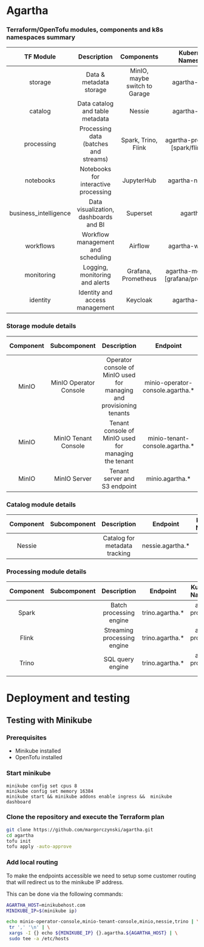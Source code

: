 # Agartha

### Terraform/OpenTofu modules, components and k8s namespaces summary
|TF Module|Description|Components|Kubernetes Namespace|
|:-:|:-:|:-:|:-:|
|storage | Data & metadata storage | MinIO, maybe switch to Garage|agartha-storage|
|catalog | Data catalog and table metadata | Nessie|agartha-catalog|
|processing | Processing data (batches and streams) | Spark, Trino, Flink|agartha-processing-[spark/flink/trino]|
|notebooks| Notebooks for interactive processing | JupyterHub|agartha-notebooks|
|business_intelligence| Data visualization, dashboards and BI| Superset|agartha-bi|
|workflows| Workflow management and scheduling| Airflow|agartha-workflows|
|monitoring| Logging, monitoring and alerts |Grafana, Prometheus|agartha-monitoring-[grafana/prometheus]|
|identity| Identity and access management |Keycloak| agartha-identity|

### Storage module details
|Component|Subcomponent|Description|Endpoint|Kubernetes Namespace|
|:-:|:-:|:-:|:-:|:-:|
|MinIO|MinIO Operator Console|Operator console of MinIO used for managing and provisioning tenants|minio-operator-console.agartha.*|agartha-storage|
|MinIO|MinIO Tenant Console|Tenant console of MinIO used for managing the tenant|minio-tenant-console.agartha.*|agartha-storage|
|MinIO|MinIO Server|Tenant server and S3 endpoint|minio.agartha.*|agartha-storage|

### Catalog module details
|Component|Subcomponent|Description|Endpoint|Kubernetes Namespace|
|:-:|:-:|:-:|:-:|:-:|
|Nessie||Catalog for metadata tracking|nessie.agartha.*|agartha-catalog|

### Processing module details
|Component|Subcomponent|Description|Endpoint|Kubernetes Namespace|
|:-:|:-:|:-:|:-:|:-:|
|Spark||Batch processing engine|trino.agartha.*|agartha-processing-spark|
|Flink||Streaming processing engine|trino.agartha.*|agartha-processing-flink|
|Trino||SQL query engine|trino.agartha.*|agartha-processing-trino|

# Deployment and testing

## Testing with Minikube

### Prerequisites

* Minikube installed
* OpenTofu installed

### Start minikube

```
minikube config set cpus 8
minikube config set memory 16384
minikube start && minikube addons enable ingress &&  minikube dashboard
```

### Clone the repository and execute the Terraform plan
```bash
git clone https://github.com/margorczynski/agartha.git
cd agartha
tofu init
tofu apply -auto-approve
```

### Add local routing
To make the endpoints accessible we need to setup some customer routing that will redirect us to the minikube IP address. 

This can be done via the following commands:
```bash
AGARTHA_HOST=minikubehost.com
MINIKUBE_IP=$(minikube ip)

echo minio-operator-console,minio-tenant-console,minio,nessie,trino | \
 tr ',' '\n' | \
 xargs -I {} echo ${MINIKUBE_IP} {}.agartha.${AGARTHA_HOST} | \
 sudo tee -a /etc/hosts
```